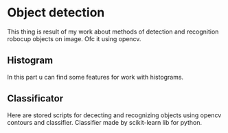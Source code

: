 # Object detection
This thing is result of my work about methods of detection and recognition robocup objects on image. Ofc it using opencv.
## Histogram 
In this part u can find some features for work with histograms.
## Classificator
Here are stored scripts for dececting and recognizing objects using opencv contours and classifier. Classifier made by scikit-learn lib for python.
